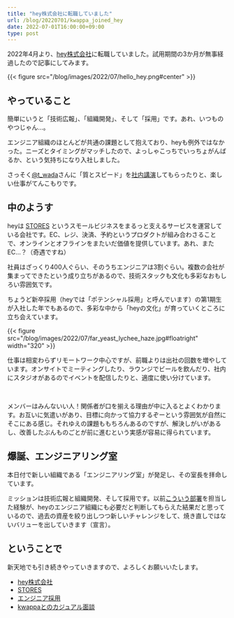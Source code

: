 ```yaml
---
title: "hey株式会社に転職していました"
url: /blog/20220701/kwappa_joined_hey
date: 2022-07-01T16:00:00+09:00
type: post
---
```


2022年4月より、[hey株式会社](https://www.hey.jp/)に転職していました。試用期間の3か月が無事経過したので記事にしてみます。

{{< figure src="/blog/images/2022/07/hello_hey.png#center" >}}


## やっていること

簡単にいうと「技術広報」、「組織開発」、そして「採用」です。あれ、いつものやつじゃん…。

エンジニア組織のほとんどが共通の課題として抱えており、heyも例外ではなかった。ニーズとタイミングがマッチしたので、よっしゃこっちでいっちょがんばるか、という気持ちになり入社しました。

さっそく[@t_wada](https://twitter.com/t_wada)さんに「質とスピード」を[社内講演](https://tech.hey.jp/entry/2022/06/30/175359)してもらったりと、楽しい仕事がてんこもりです。

## 中のようす

heyは [STORES](https://stores.jp/) というスモールビジネスをまるっと支えるサービスを運営している会社です。EC、レジ、決済、予約というプロダクトが組み合わさることで、オンラインとオフラインをまたいだ価値を提供しています。あれ、またEC…？（奇遇ですね）

社員はざっくり400人ぐらい、そのうちエンジニアは3割ぐらい。複数の会社が集まってできたという成り立ちがあるので、技術スタックも文化も多彩なおもしろい雰囲気です。

ちょうど新卒採用（heyでは「ポテンシャル採用」と呼んでいます）の第1期生が入社した年でもあるので、多彩な中から「heyの文化」が育っていくところに立ち会えています。

{{< figure src="/blog/images/2022/07/far_yeast_lychee_haze.jpg#floatright" width="320" >}}

仕事は相変わらずリモートワーク中心ですが、前職よりは出社の回数を増やしています。オンサイトでミーティングしたり、ラウンジでビールを飲んだり、社内にスタジオがあるのでイベントを配信したりと、適度に使い分けています。

<br style="clear:both;">

メンバーはみんないい人！関係者が口を揃える理由が中に入るとよくわかります。お互いに気遣いがあり、目標に向かって協力するぞーという雰囲気が自然にそこにある感じ。それゆえの課題ももちろんあるのですが、解決しがいがあるし、改善したぶんものごとが前に進むという実感が容易に得られています。


## 爆誕、エンジニアリング室

本日付で新しい組織である「エンジニアリング室」が発足し、その室長を拝命しています。

ミッションは技術広報と組織開発、そして採用です。以前[こういう部署](https://ch.nicovideo.jp/dwango-engineer/blomaga/ar1161598)を担当した経験が、heyのエンジニア組織にも必要だと判断してもらえた結果だと思っているので、過去の資産を絞り出しつつ新しいチャレンジをして、焼き直しではないバリューを出していきます（宣言）。

## ということで

新天地でも引き続きやっていきますので、よろしくお願いいたします。

- [hey株式会社](https://www.hey.jp/)
- [STORES](https://stores.jp/)
- [エンジニア採用](https://hello.hey.jp/engineer)
- [kwappaとのカジュアル面談](https://meety.net/matches/xIvebPyXLSsT)
